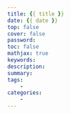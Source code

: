 ```yaml
---
title: {{ title }}
date: {{ date }}
top: false
cover: false
password:
toc: false
mathjax: true
keywords:
description:
summary:
tags:
    - 
categories:
    - 
---
```

